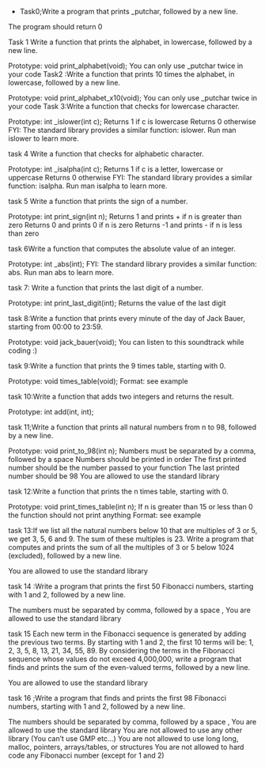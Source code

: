 * Task0;Write a program that prints _putchar, followed by a new line.

The program should return 0

Task 1 Write a function that prints the alphabet, in lowercase, followed by a new line.

Prototype: void print_alphabet(void); You can only use _putchar twice in your code Task2 :Write a function that prints 10 times the alphabet, in lowercase, followed by a new line.

Prototype: void print_alphabet_x10(void); You can only use _putchar twice in your code Task 3:Write a function that checks for lowercase character.

Prototype: int _islower(int c); Returns 1 if c is lowercase Returns 0 otherwise FYI: The standard library provides a similar function: islower. Run man islower to learn more.

task 4 Write a function that checks for alphabetic character.

Prototype: int _isalpha(int c); Returns 1 if c is a letter, lowercase or uppercase Returns 0 otherwise FYI: The standard library provides a similar function: isalpha. Run man isalpha to learn more.

task 5 Write a function that prints the sign of a number.

Prototype: int print_sign(int n); Returns 1 and prints + if n is greater than zero Returns 0 and prints 0 if n is zero Returns -1 and prints - if n is less than zero

task 6Write a function that computes the absolute value of an integer.

Prototype: int _abs(int); FYI: The standard library provides a similar function: abs. Run man abs to learn more.

task 7: Write a function that prints the last digit of a number.

Prototype: int print_last_digit(int); Returns the value of the last digit

task 8:Write a function that prints every minute of the day of Jack Bauer, starting from 00:00 to 23:59.

Prototype: void jack_bauer(void); You can listen to this soundtrack while coding :)

task 9:Write a function that prints the 9 times table, starting with 0.

Prototype: void times_table(void); Format: see example

task 10:Write a function that adds two integers and returns the result.

Prototype: int add(int, int);

task 11;Write a function that prints all natural numbers from n to 98, followed by a new line.

Prototype: void print_to_98(int n); Numbers must be separated by a comma, followed by a space Numbers should be printed in order The first printed number should be the number passed to your function The last printed number should be 98 You are allowed to use the standard library

task 12:Write a function that prints the n times table, starting with 0.

Prototype: void print_times_table(int n); If n is greater than 15 or less than 0 the function should not print anything Format: see example

task 13:If we list all the natural numbers below 10 that are multiples of 3 or 5, we get 3, 5, 6 and 9. The sum of these multiples is 23. Write a program that computes and prints the sum of all the multiples of 3 or 5 below 1024 (excluded), followed by a new line.

You are allowed to use the standard library

task 14 :Write a program that prints the first 50 Fibonacci numbers, starting with 1 and 2, followed by a new line.

The numbers must be separated by comma, followed by a space , You are allowed to use the standard library

task 15 Each new term in the Fibonacci sequence is generated by adding the previous two terms. By starting with 1 and 2, the first 10 terms will be: 1, 2, 3, 5, 8, 13, 21, 34, 55, 89. By considering the terms in the Fibonacci sequence whose values do not exceed 4,000,000, write a program that finds and prints the sum of the even-valued terms, followed by a new line.

You are allowed to use the standard library

task 16 ;Write a program that finds and prints the first 98 Fibonacci numbers, starting with 1 and 2, followed by a new line.

The numbers should be separated by comma, followed by a space , You are allowed to use the standard library You are not allowed to use any other library (You can’t use GMP etc…) You are not allowed to use long long, malloc, pointers, arrays/tables, or structures You are not allowed to hard code any Fibonacci number (except for 1 and 2)
